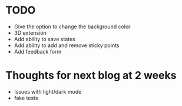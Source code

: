 TODO
==========
* Give the option to change the background color
* 3D extension
* Add ability to save states
* Add ability to add and remove sticky points
* Add feedback form




# Thoughts for next blog at 2 weeks
* Issues with light/dark mode
* fake tests
